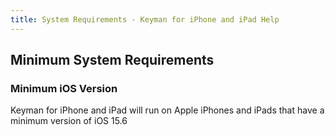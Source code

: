 ```yaml
---
title: System Requirements - Keyman for iPhone and iPad Help
---
```


## Minimum System Requirements

### Minimum iOS Version
Keyman for iPhone and iPad will run on Apple iPhones and iPads that have a minimum version of
iOS 15.6
